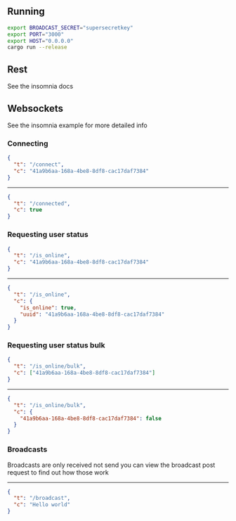 ## Running

```bash
export BROADCAST_SECRET="supersecretkey"
export PORT="3000"
export HOST="0.0.0.0"
cargo run --release
```

## Rest

See the insomnia docs

## Websockets

See the insomnia example for more detailed info

### Connecting

```json
{
  "t": "/connect",
  "c": "41a9b6aa-168a-4be8-8df8-cac17daf7384"
}
```

---

```json
{
  "t": "/connected",
  "c": true
}
```

### Requesting user status

```json
{
  "t": "/is_online",
  "c": "41a9b6aa-168a-4be8-8df8-cac17daf7384"
}
```

---

```json
{
  "t": "/is_online",
  "c": {
    "is_online": true,
    "uuid": "41a9b6aa-168a-4be8-8df8-cac17daf7384"
  }
}
```

### Requesting user status bulk

```json
{
  "t": "/is_online/bulk",
  "c": ["41a9b6aa-168a-4be8-8df8-cac17daf7384"]
}
```

---

```json
{
  "t": "/is_online/bulk",
  "c": {
    "41a9b6aa-168a-4be8-8df8-cac17daf7384": false
  }
}
```

### Broadcasts

Broadcasts are only received not send you can view the broadcast post request to find out how those work

---

```json
{
  "t": "/broadcast",
  "c": "Hello world"
}
```
